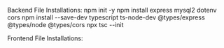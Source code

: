 Backend File Installations:
npm init -y
npm install express mysql2 dotenv cors
npm install --save-dev typescript ts-node-dev @types/express @types/node @types/cors
npx tsc --init

Frontend File Installations:
